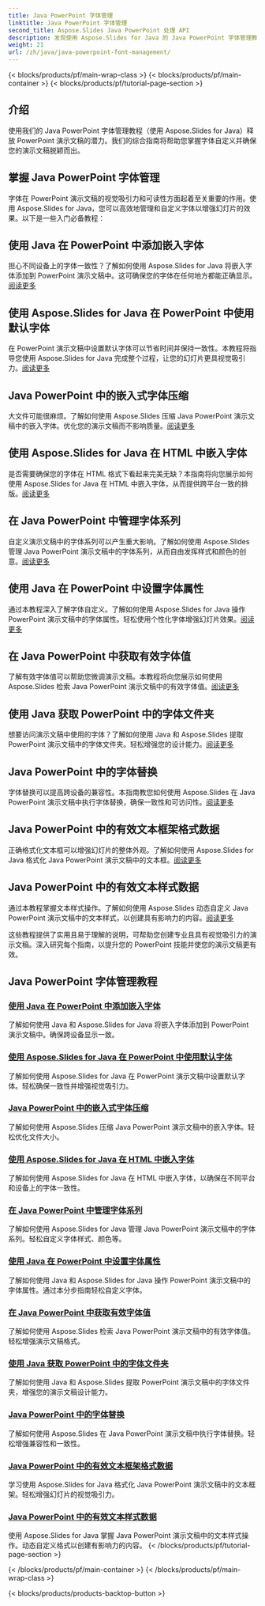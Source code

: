 ```yaml
---
title: Java PowerPoint 字体管理
linktitle: Java PowerPoint 字体管理
second_title: Aspose.Slides Java PowerPoint 处理 API
description: 发现使用 Aspose.Slides for Java 的 Java PowerPoint 字体管理教程。学习嵌入、压缩和自定义技术以增强演示文稿。
weight: 21
url: /zh/java/java-powerpoint-font-management/
---
```


{< blocks/products/pf/main-wrap-class >}
{< blocks/products/pf/main-container >}
{< blocks/products/pf/tutorial-page-section >}

## 介绍

使用我们的 Java PowerPoint 字体管理教程（使用 Aspose.Slides for Java）释放 PowerPoint 演示文稿的潜力。我们的综合指南将帮助您掌握字体自定义并确保您的演示文稿脱颖而出。

## 掌握 Java PowerPoint 字体管理

字体在 PowerPoint 演示文稿的视觉吸引力和可读性方面起着至关重要的作用。使用 Aspose.Slides for Java，您可以高效地管理和自定义字体以增强幻灯片的效果。以下是一些入门必备教程：

## 使用 Java 在 PowerPoint 中添加嵌入字体
担心不同设备上的字体一致性？了解如何使用 Aspose.Slides for Java 将嵌入字体添加到 PowerPoint 演示文稿中。这可确保您的字体在任何地方都能正确显示。[阅读更多](./add-embedded-fonts-powerpoint-java/)

## 使用 Aspose.Slides for Java 在 PowerPoint 中使用默认字体
在 PowerPoint 演示文稿中设置默认字体可以节省时间并保持一致性。本教程将指导您使用 Aspose.Slides for Java 完成整个过程，让您的幻灯片更具视觉吸引力。[阅读更多](./default-fonts-powerpoint/)

## Java PowerPoint 中的嵌入式字体压缩
大文件可能很麻烦。了解如何使用 Aspose.Slides 压缩 Java PowerPoint 演示文稿中的嵌入字体。优化您的演示文稿而不影响质量。[阅读更多](./embedded-font-compression-java-powerpoint/)

## 使用 Aspose.Slides for Java 在 HTML 中嵌入字体
是否需要确保您的字体在 HTML 格式下看起来完美无缺？本指南将向您展示如何使用 Aspose.Slides for Java 在 HTML 中嵌入字体，从而提供跨平台一致的排版。[阅读更多](./embed-fonts-in-html/)

## 在 Java PowerPoint 中管理字体系列
自定义演示文稿中的字体系列可以产生重大影响。了解如何使用 Aspose.Slides 管理 Java PowerPoint 演示文稿中的字体系列，从而自由发挥样式和颜色的创意。[阅读更多](./manage-font-family-java-powerpoint/)

## 使用 Java 在 PowerPoint 中设置字体属性
通过本教程深入了解字体自定义。了解如何使用 Aspose.Slides for Java 操作 PowerPoint 演示文稿中的字体属性。轻松使用个性化字体增强幻灯片效果。[阅读更多](./font-properties-powerpoint-java/)

## 在 Java PowerPoint 中获取有效字体值
了解有效字体值可以帮助您微调演示文稿。本教程将向您展示如何使用 Aspose.Slides 检索 Java PowerPoint 演示文稿中的有效字体值。[阅读更多](./get-effective-font-values-java-powerpoint/)

## 使用 Java 获取 PowerPoint 中的字体文件夹
想要访问演示文稿中使用的字体？了解如何使用 Java 和 Aspose.Slides 提取 PowerPoint 演示文稿中的字体文件夹。轻松增强您的设计能力。[阅读更多](./get-fonts-folders-powerpoint-java/)

## Java PowerPoint 中的字体替换
字体替换可以提高跨设备的兼容性。本指南教您如何使用 Aspose.Slides 在 Java PowerPoint 演示文稿中执行字体替换，确保一致性和可访问性。[阅读更多](./fonts-substitution-java-powerpoint/)

## Java PowerPoint 中的有效文本框架格式数据
正确格式化文本框可以增强幻灯片的整体外观。了解如何使用 Aspose.Slides for Java 格式化 Java PowerPoint 演示文稿中的文本框。[阅读更多](./effective-text-frame-format-data-java-powerpoint/)

## Java PowerPoint 中的有效文本样式数据
通过本教程掌握文本样式操作。了解如何使用 Aspose.Slides 动态自定义 Java PowerPoint 演示文稿中的文本样式，以创建具有影响力的内容。[阅读更多](./effective-text-style-data-java-powerpoint/)

这些教程提供了实用且易于理解的说明，可帮助您创建专业且具有视觉吸引力的演示文稿。深入研究每个指南，以提升您的 PowerPoint 技能并使您的演示文稿更有效。
## Java PowerPoint 字体管理教程
### [使用 Java 在 PowerPoint 中添加嵌入字体](./add-embedded-fonts-powerpoint-java/)
了解如何使用 Java 和 Aspose.Slides for Java 将嵌入字体添加到 PowerPoint 演示文稿中。确保跨设备显示一致。
### [使用 Aspose.Slides for Java 在 PowerPoint 中使用默认字体](./default-fonts-powerpoint/)
了解如何使用 Aspose.Slides for Java 在 PowerPoint 演示文稿中设置默认字体。轻松确保一致性并增强视觉吸引力。
### [Java PowerPoint 中的嵌入式字体压缩](./embedded-font-compression-java-powerpoint/)
了解如何使用 Aspose.Slides 压缩 Java PowerPoint 演示文稿中的嵌入字体。轻松优化文件大小。
### [使用 Aspose.Slides for Java 在 HTML 中嵌入字体](./embed-fonts-in-html/)
了解如何使用 Aspose.Slides for Java 在 HTML 中嵌入字体，以确保在不同平台和设备上的字体一致性。
### [在 Java PowerPoint 中管理字体系列](./manage-font-family-java-powerpoint/)
了解如何使用 Aspose.Slides for Java 管理 Java PowerPoint 演示文稿中的字体系列。轻松自定义字体样式、颜色等。
### [使用 Java 在 PowerPoint 中设置字体属性](./font-properties-powerpoint-java/)
了解如何使用 Java 和 Aspose.Slides for Java 操作 PowerPoint 演示文稿中的字体属性。通过本分步指南轻松自定义字体。
### [在 Java PowerPoint 中获取有效字体值](./get-effective-font-values-java-powerpoint/)
了解如何使用 Aspose.Slides 检索 Java PowerPoint 演示文稿中的有效字体值。轻松增强演示文稿格式。
### [使用 Java 获取 PowerPoint 中的字体文件夹](./get-fonts-folders-powerpoint-java/)
了解如何使用 Java 和 Aspose.Slides 提取 PowerPoint 演示文稿中的字体文件夹，增强您的演示文稿设计能力。
### [Java PowerPoint 中的字体替换](./fonts-substitution-java-powerpoint/)
了解如何使用 Aspose.Slides 在 Java PowerPoint 演示文稿中执行字体替换。轻松增强兼容性和一致性。
### [Java PowerPoint 中的有效文本框架格式数据](./effective-text-frame-format-data-java-powerpoint/)
学习使用 Aspose.Slides for Java 格式化 Java PowerPoint 演示文稿中的文本框架。轻松增强幻灯片的视觉吸引力。
### [Java PowerPoint 中的有效文本样式数据](./effective-text-style-data-java-powerpoint/)
使用 Aspose.Slides for Java 掌握 Java PowerPoint 演示文稿中的文本样式操作。动态自定义格式以创建有影响力的内容。
{< /blocks/products/pf/tutorial-page-section >}

{< /blocks/products/pf/main-container >}
{< /blocks/products/pf/main-wrap-class >}

{< blocks/products/products-backtop-button >}
